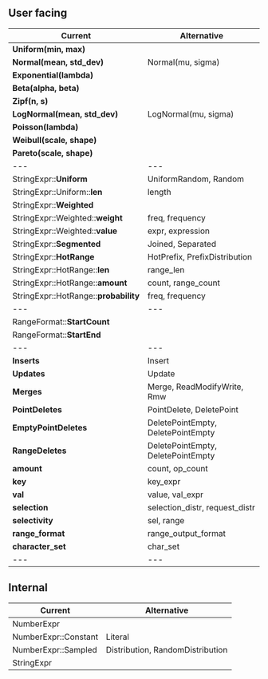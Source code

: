 ## User facing
| Current                               | Alternative                        |
|---------------------------------------|------------------------------------|
| **Uniform(min, max)**                 |                                    | 
| **Normal(mean, std_dev)**             | Normal(mu, sigma)                  |
| **Exponential(lambda)**               |                                    |
| **Beta(alpha, beta)**                 |                                    |
| **Zipf(n, s)**                        |                                    |
| **LogNormal(mean, std_dev)**          | LogNormal(mu, sigma)               |
| **Poisson(lambda)**                   |                                    |
| **Weibull(scale, shape)**             |                                    |
| **Pareto(scale, shape)**              |                                    |
| ---                                   | ---                                |
| StringExpr::**Uniform**               | UniformRandom, Random              |
| StringExpr::Uniform::**len**          | length                             |
| StringExpr::**Weighted**              |                                    |
| StringExpr::Weighted::**weight**      | freq, frequency                    |
| StringExpr::Weighted::**value**       | expr, expression                   |
| StringExpr::**Segmented**             | Joined, Separated                  |
| StringExpr::**HotRange**              | HotPrefix, PrefixDistribution      |
| StringExpr::HotRange::**len**         | range_len                          |
| StringExpr::HotRange::**amount**      | count, range_count                 |
| StringExpr::HotRange::**probability** | freq, frequency                    |
| ---                                   | ---                                |
| RangeFormat::**StartCount**           |                                    |
| RangeFormat::**StartEnd**             |                                    |
| ---                                   | ---                                |
| **Inserts**                           | Insert                             |
| **Updates**                           | Update                             |
| **Merges**                            | Merge, ReadModifyWrite, Rmw        |
| **PointDeletes**                      | PointDelete, DeletePoint           |
| **EmptyPointDeletes**                 | DeletePointEmpty, DeletePointEmpty |
| **RangeDeletes**                      | DeletePointEmpty, DeletePointEmpty |
| **amount**                            | count, op_count                    |
| **key**                               | key_expr                           |
| **val**                               | value, val_expr                    |
| **selection**                         | selection_distr, request_distr     |
| **selectivity**                       | sel, range                         |
| **range_format**                      | range_output_format                |
| **character_set**                     | char_set                           |
| ---                                   | ---                                |


## Internal

| Current              | Alternative                      |
|----------------------|----------------------------------|
| NumberExpr           |                                  |
| NumberExpr::Constant | Literal                          |
| NumberExpr::Sampled  | Distribution, RandomDistribution |
| StringExpr           |                                  |



